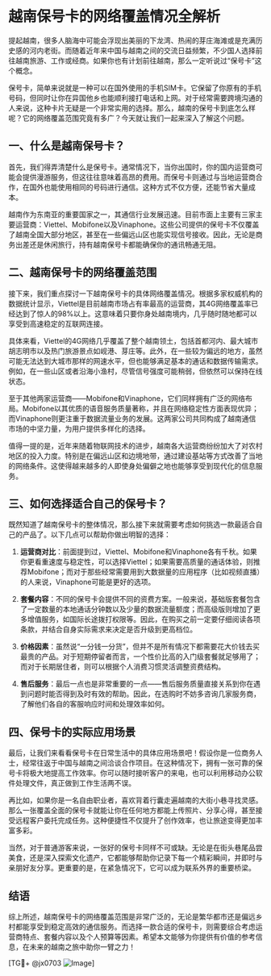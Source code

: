 # 越南保号卡的网络覆盖情况全解析

提起越南，很多人脑海中可能会浮现出美丽的下龙湾、热闹的芽庄海滩或是充满历史感的河内老街。而随着近年来中国与越南之间的交流日益频繁，不少国人选择前往越南旅游、工作或经商。如果你也有计划前往越南，那么一定听说过“保号卡”这个概念。

保号卡，简单来说就是一种可以在国外使用的手机SIM卡。它保留了你原有的手机号码，但同时让你在异国他乡也能顺利接打电话和上网。对于经常需要跨境沟通的人来说，这种卡片无疑是一个非常实用的选择。那么，越南的保号卡到底怎么样呢？它的网络覆盖范围究竟有多广？今天就让我们一起来深入了解这个问题。

## 一、什么是越南保号卡？

首先，我们得弄清楚什么是保号卡。通常情况下，当你出国时，你的国内运营商可能会提供漫游服务，但这往往意味着高昂的费用。而保号卡则通过与当地运营商合作，在国外也能使用相同的号码进行通信。这种方式不仅方便，还能节省大量成本。

越南作为东南亚的重要国家之一，其通信行业发展迅速。目前市面上主要有三家主要运营商：Viettel、Mobifone以及Vinaphone。这些公司提供的保号卡不仅覆盖了越南全国大部分地区，甚至在一些偏远山区也能实现信号接收。因此，无论是商务出差还是休闲旅行，持有越南保号卡都能确保你的通讯畅通无阻。

## 二、越南保号卡的网络覆盖范围

接下来，我们重点探讨一下越南保号卡的具体网络覆盖情况。根据多家权威机构的数据统计显示，Viettel是目前越南市场占有率最高的运营商，其4G网络覆盖率已经达到了惊人的98%以上。这意味着只要你身处越南境内，几乎随时随地都可以享受到高速稳定的互联网连接。

具体来看，Viettel的4G网络几乎覆盖了整个越南领土，包括首都河内、最大城市胡志明市以及热门旅游景点如岘港、芽庄等。此外，在一些较为偏远的地方，虽然可能无法达到大城市那样的网速水平，但也能够满足基本的通话和数据传输需求。例如，在一些山区或者沿海小渔村，尽管信号强度可能稍弱，但依然可以保持在线状态。

至于其他两家运营商——Mobifone和Vinaphone，它们同样拥有广泛的网络布局。Mobifone以其优质的语音服务质量著称，并且在网络稳定性方面表现优异；而Vinaphone则更注重于数据流量业务的发展。这两家公司共同构成了越南通信市场的中坚力量，为用户提供多样化的选择。

值得一提的是，近年来随着物联网技术的进步，越南各大运营商纷纷加大了对农村地区的投入力度。特别是在偏远山区和边境地带，通过建设基站等方式改善了当地的网络条件。这使得越来越多的人即使身处偏僻之地也能够享受到现代化的信息服务。

## 三、如何选择适合自己的保号卡？

既然知道了越南保号卡的整体情况，那么接下来就需要考虑如何挑选一款最适合自己的产品了。以下几点可以帮助你做出明智的选择：

1. **运营商对比**：前面提到过，Viettel、Mobifone和Vinaphone各有千秋。如果你更看重速度与稳定性，可以选择Viettel；如果需要高质量的通话体验，则推荐Mobifone；而对于那些经常需要用到大数据量的应用程序（比如视频直播）的人来说，Vinaphone可能是更好的选项。

2. **套餐内容**：不同的保号卡会提供不同的资费方案。一般来说，基础版套餐包含了一定数量的本地通话分钟数以及少量的数据流量额度；而高级版则增加了更多增值服务，如国际长途拨打权限等。因此，在购买之前一定要仔细阅读各项条款，并结合自身实际需求来决定是否升级到更高档位。

3. **价格因素**：虽然说“一分钱一分货”，但并不是所有情况下都需要花大价钱去买最贵的产品。对于短期停留者而言，一个性价比高的入门级套餐就足够用了；而对于长期居住者，则可以根据个人消费习惯灵活调整资费结构。

4. **售后服务**：最后一点也是非常重要的一点——售后服务质量直接关系到你在遇到问题时能否得到及时有效的帮助。因此，在选购时不妨多咨询几家服务商，了解他们各自的客服响应时间和处理效率如何。

## 四、保号卡的实际应用场景

最后，让我们来看看保号卡在日常生活中的具体应用场景吧！假设你是一位商务人士，经常往返于中国与越南之间洽谈合作项目。在这种情况下，拥有一张可靠的保号卡将极大地提高工作效率。你可以随时接听客户的来电，也可以利用移动办公软件处理文件，真正做到工作生活两不误。

再比如，如果你是一名自由职业者，喜欢背着行囊走遍越南的大街小巷寻找灵感。那么一张覆盖全面的保号卡就能让你在任何地方都能上传照片、分享心得，甚至接受远程客户委托完成任务。这种便捷性不仅提升了创作效率，也让旅途变得更加丰富多彩。

当然，对于普通游客来说，一张好的保号卡同样不可或缺。无论是在街头巷尾品尝美食，还是深入探索文化遗产，它都能够帮助你记录下每一个精彩瞬间，并即时与亲朋好友分享。更重要的是，在紧急情况下，它可以成为联系外界的重要桥梁。

## 结语

综上所述，越南保号卡的网络覆盖范围是非常广泛的，无论是繁华都市还是偏远乡村都能享受到稳定高效的通信服务。而选择一款合适的保号卡，则需要综合考虑运营商特点、套餐内容以及个人预算等因素。希望本文能够为你提供有价值的参考信息，在未来的越南之旅中助你一臂之力！

[TG💪+ @jx0703 ![Image](https://github.com/user-attachments/assets/dbca1d08-cadb-493c-b0ec-ad6f7a83f270)]